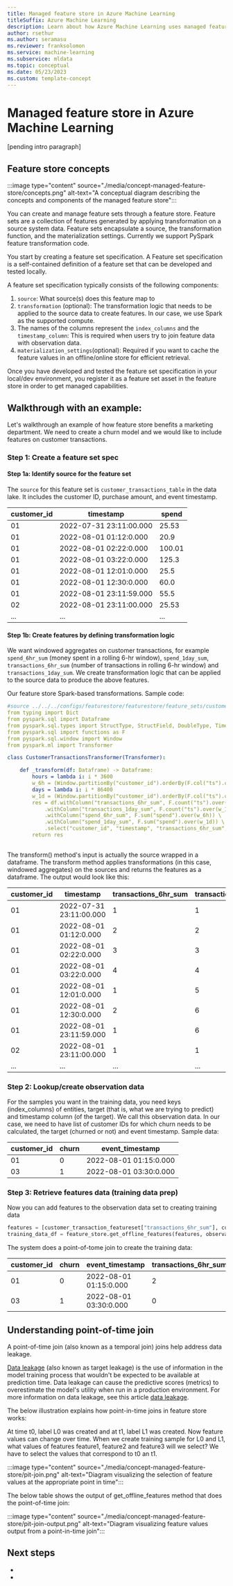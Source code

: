 ```yaml
---
title: Managed feature store in Azure Machine Learning
titleSuffix: Azure Machine Learning
description: Learn about how Azure Machine Learning uses managed feature stores to create data transformation features and make these features available for training and deployment.
author: rsethur
ms.author: seramasu
ms.reviewer: franksolomon
ms.service: machine-learning
ms.subservice: mldata 
ms.topic: conceptual
ms.date: 05/23/2023 
ms.custom: template-concept 
---
```



# Managed feature store in Azure Machine Learning

<!-- 2. Introductory paragraph 
Required. Lead with a light intro that describes what the article covers. Answer the 
fundamental “why would I want to know this?” question. Keep it short.
-->

[pending intro paragraph]


## Feature store concepts

:::image type="content" source="./media/concept-managed-feature-store/concepts.png" alt-text="A conceptual diagram describing the concepts and components of the managed feature store":::

You can create and manage feature sets through a feature store. Feature sets are a collection of features generated by applying transformation on a source system data. Feature sets encapsulate a source, the transformation function, and the materialization settings. Currently we support PySpark feature transformation code.

You start by creating a feature set specification. A Feature set specification is a self-contained definition of a feature set that can be developed and tested locally.

A feature set specification typically consists of the following components:
1. `source`: What source(s) does this feature map to
1. `transformation` (optional): The transformation logic that needs to be applied to the source data to create features. In our case, we use Spark as the supported compute.
1. The names of the columns represent the `index_columns` and the `timestamp_column`: This is required when users try to join feature data with observation data.
1. `materialization_settings`(optional): Required if you want to cache the feature values in an offline/online store for efficient retrieval.

Once you have developed and tested the feature set specification in your local/dev environment, you register it as a feature set asset in the feature store in order to get managed capabilities.


## Walkthrough with an example:

Let's walkthrough an example of how feature store benefits a marketing department. We need to create a churn model and we would like to include features on customer transactions.
 
### Step 1: Create a feature set spec

#### Step 1a: Identify source for the feature set
The `source` for this feature set is `customer_transactions_table` in the data lake. It includes the customer ID, purchase amount, and event timestamp.

| customer_id | timestamp               | spend  |
|---------|-------------------------|--------|
| 01      | 2022-07-31 23:11:00.000 | 25.53  |
| 01      | 2022-08-01 01:12:0.000  | 20.9   |
| 01      | 2022-08-01 02:22:0.000  | 100.01 |
| 01      | 2022-08-01 03:22:0.000  | 125.3  |
| 01      | 2022-08-01 12:01:0.000  | 25.5   |
| 01      | 2022-08-01 12:30:0.000  | 60.0   |
| 01      | 2022-08-01 23:11:59.000 | 55.5   |
| 02      | 2022-08-01 23:11:00.000 | 25.53  |
|...| ...|... |

#### Step 1b: Create features by defining transformation logic
We want windowed aggregates on customer transactions, for example `spend_6hr_sum` (money spent in a rolling 6-hr window), `spend_1day_sum`, `transactions_6hr_sum` (number of transactions in rolling 6-hr window) and `transactions_1day_sum`. We create transformation logic that can be applied to the source data to produce the above features. 

Our feature store Spark-based transformations. Sample code:
<!-- need clarity on above sentence. Not sure what it means.-->

```yaml
#source ../../../configs/featurestore/featurestore/feature_sets/customer_transactions/spec/code/foo/transformer.py
from typing import Dict
from pyspark.sql import Dataframe
from pyspark.sql.types import StructType, StructField, DoubleType, TimestampType
from pyspark.sql import functions as F
from pyspark.sql.window import Window
from pyspark.ml import Transformer

class CustomerTransactionsTransformer(Transformer):

    def _transform(df: Dataframe) -> Dataframe:
        hours = lambda i: i * 3600
        w_6h = (Window.partitionBy("customer_id").orderBy(F.col("ts").cast("timestamp").cast('long')).rangeBetween(-hours(6), 0))
        days = lambda i: i * 86400
        w_1d = (Window.partitionBy("customer_id").orderBy(F.col("ts").cast("timestamp").cast('long')).rangeBetween(-days(1), 0))
        res = df.withColumn("transactions_6hr_sum", F.count("ts").over(w_6h)) \
            .withColumn("transactions_1day_sum", F.count("ts").over(w_1d)) \
            .withColumn("spend_6hr_sum", F.sum("spend").over(w_6h)) \
            .withColumn("spend_1day_sum", F.sum("spend").over(w_1d)) \
            .select("customer_id", "timestamp", "transactions_6hr_sum", "transactions_1day_sum", "spend_6hr_sum", "spend_1day_sum")
        return res
    
```

The transform() method's input is actually the source wrapped in a dataframe. The transform method applies transformations (in this case, windowed aggregates) on the sources and returns the features as a dataframe. The output would look like this:

| customer_id | timestamp | transactions_6hr_sum  |transactions_1day_sum | spend_6hr_sum | spend_1day_sum|
|---------|-------------------------|--------| ---|--|--|
|01| 2022-07-31 23:11:00.000| 1|1 |25.53| 25.53|
|01| 2022-08-01 01:12:0.000|2|2|46.43|46.43|
|01| 2022-08-01 02:22:0.000|3|3|146.44|146.44|
|01| 2022-08-01 03:22:0.000|4|4|271.74|271.74|
|01| 2022-08-01 12:01:0.000|1|5|25.5|297.24|
|01| 2022-08-01 12:30:0.000|2|6|85.5|357.24|
|01| 2022-08-01 23:11:59.000|1|6|55.5|387.21|
|02| 2022-08-01 23:11:00.000|1|1|25.53|25.53|
|...| ...|... | ...|... |... |

### Step 2: Lookup/create observation data
For the samples you want in the training data, you need keys (index_columns) of entities, target (that is, what we are trying to predict) and timestamp column (of the target). We call this observation data. In our case, we need to have list of customer IDs for which churn needs to be calculated, the target (churned or not) and event timestamp. Sample data:

| customer_id | churn | event_timestamp  |
|------|-----|----|
01 | 0 | 2022-08-01 01:15:0.000 |
03 | 1 | 2022-08-01 03:30:0.000 |

### Step 3: Retrieve features data (training data prep)
Now you can add features to the observation data set to creating training data

```python
features = [customer_transaction_featureset["transactions_6hr_sum"], customer_demographics_featureset["income"],...]
training_data_df = feature_store.get_offline_features(features, observation_data_df, timestamp="event_timestamp")
```

The system does a point-of-tome join to create the training data:

| customer_id | churn | event_timestamp  | transactions_6hr_sum | income|
|------|-----|----|--|--|
01 | 0 | 2022-08-01 01:15:0.000 | 2 | 100000|
03 | 1 | 2022-08-01 03:30:0.000 |0 | 80000|

## Understanding point-of-time join 
A point-of-time join (also known as a temporal join) joins help address data leakage.

[Data leakage](https://en.wikipedia.org/wiki/Leakage_(machine_learning)) (also known as target leakage) is the use of information in the model training process that wouldn't be expected to be available at prediction time. Data leakage can cause the predictive scores (metrics) to overestimate the model's utility when run in a production environment. For more information on data leakage, see this article [data leakage](https://www.kaggle.com/code/alexisbcook/data-leakage#Target-leakage).

The below illustration explains how point-in-time joins in feature store works:

At time t0, label L0 was created and at t1, label L1 was created. Now feature values can change over time. When we create training sample for L0 and L1, what values of features feature1, feature2 and feature3 will we select? We have to select the values that correspond to t0 an t1.

:::image type="content" source="./media/concept-managed-feature-store/pit-join.png" alt-text="Diagram visualizing the selection of feature values at the appropriate point in time":::

The below table shows the output of get_offline_features method that does the point-of-time join:

:::image type="content" source="./media/concept-managed-feature-store/pit-join-output.png" alt-text="Diagram visualizing feature values output from a point-in-time join":::

## Next steps
<!-- Add a context sentence for the following links -->
- 
- 


